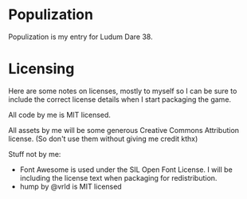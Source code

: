 # Populization

Populization is my entry for Ludum Dare 38.

# Licensing

Here are some notes on licenses, mostly to myself so I can be sure to include the correct license details when I start packaging the game.

All code by me is MIT licensed.

All assets by me will be some generous Creative Commons Attribution license. (So don't use them without giving me credit kthx)

Stuff not by me:

- Font Awesome is used under the SIL Open Font License. I will be including the license text when packaging for redistribution.
- hump by @vrld is MIT licensed
